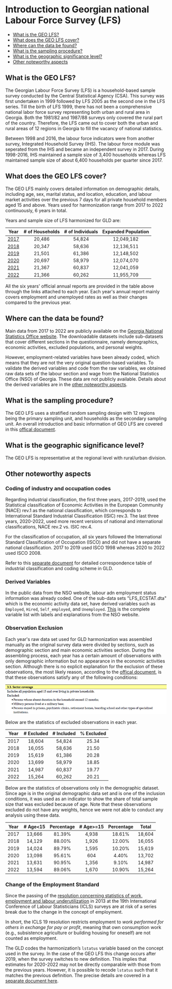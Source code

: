 # Introduction to Georgian national Labour Force Survey (LFS)

- [What is the GEO LFS?](#what-is-the-geo-lfs)
- [What does the GEO LFS cover?](#what-does-the-geo-lfs-cover)
- [Where can the data be found?](#where-can-the-data-be-found)
- [What is the sampling procedure?](#what-is-the-sampling-procedure)
- [What is the geographic significance level?](#what-is-the-geographic-significance-level)
- [Other noteworthy aspects](#other-noteworthy-aspects)

## What is the GEO LFS?

The Georgian Labour Force Survey (LFS) is a household-based sample survey conducted by the Central Statistical Agency (CSA). This survey was first undertaken in 1999 followed by LFS 2005 as the second one in the LFS series. Till the birth of LFS 1999, there has not been a comprehensive national labor force survey representing both urban and rural area in Georgia. Both the 1981/82 and 1987/88 surveys only covered the rural part of the country. Therefore, the LFS came out to cover both the urban and rural areas of 12 regions in Georgia to fill the vacancy of national statistics.

Between 1998 and 2016, the labour force indicators were from another survey, Integrated Household Survey (IHS). The labour force module was seperated from the IHS and became an independent survey in 2017. During 1998-2016, IHS maintained a sample size of 3,400 households whereas LFS maintained sample size of about 6,400 households per quarter since 2017.


## What does the GEO LFS cover?

The GEO LFS mainly covers detailed information on demographic details, including age, sex, marital status, and location, education, and labour market activities over the previous 7 days for all private household members aged 15 and above. Years used for harmonization range from 2017 to 2022 continuously, 6 years in total.

Years and sample size of LFS harmonized for GLD are:

| **Year**	| **# of Households**	| **# of Individuals**	| **Expanded Population**	|
| :------:	| :-------:		| :-------:	 	| :-------:	 	|
| [2017](utilities/report/GEO_2017_report.pdf) | 20,486         |  54,824     |  12,049,182  | 
| [2018](utilities/report/GEO_2018_report.pdf) | 20,347         |  58,636     |  12,136,511  |
| [2019](utilities/report/GEO_2019_report.pdf) | 21,501         |  61,386     |  12,148,502  |
| [2020](utilities/report/GEO_2020_report.pdf) | 20,697         |  58,979     |  12,074,070  |
| [2021](utilities/report/GEO_2021_report.pdf) | 21,367         |  60,837     |  12,041,059  | 
| [2022](utilities/report/GEO_2022_report.pdf) | 21,366         |  60,262     |  11,955,709  | 

All the six years' official annual reports are provided in the table above through the links attached to each year. Each year's annual report mainly covers employment and unemployed rates as well as their changes compared to the previous year.    

## Where can the data be found?

Main data from 2017 to 2022 are publicly available on the [Georgia National Statistics Office website](https://www.geostat.ge/en/modules/categories/130/labour-force-survey-databases). The downloadable datasets include sub-datasets that cover different sections in the questionnaire, namely demographics, economic activities, excluded populations, and personal weights.  

However, employment-related variables have been already coded, which means that they are not the very original question-based variables. To validate the derived variables and code from the raw variables, we obtained raw data sets of the labour section and wage from the National Statistics Office (NSO) of Georgia. These data are not publicly available. Details about the derived variables are in the [other noteworthy aspects](#derived-variables). 

## What is the sampling procedure?

The GEO LFS uses a stratified random sampling design with 12 regions being the primary sampling unit, and households as the secondary sampling unit. An overall introduction and basic information of GEO LFS are covered in this [offical document](utilities/GEO_intro.pdf).

## What is the geographic significance level?

The GEO LFS is representative at the regional level with rural/urban division.

## Other noteworthy aspects  

### Coding of industry and occupation codes

Regarding industrial classification, the first three years, 2017-2019, used the Statistical classification of Economic Activities in the European Community (NACE) rev.1 as the national classification, which corresponds to International Standard Industrial Classification (ISIC) rev.3. The last three years, 2020-2022, used more recent versions of national and international classifications, NACE rev.2 vs. ISIC rev.4. 

For the classification of occupation, all six years followed the International Standard Classification of Occupation (ISCO) and did not have a separate national classification. 2017 to 2019 used ISCO 1998 whereas 2020 to 2022 used ISCO 2008.  

Refer to this [separate document](Correspondence_National_International_Classifications.md) for detailed correspondence table of industrial classification and coding scheme in GLD. 

### Derived Variables

In the public data from the NSO website, labour adn employment status information was already coded. One of the sub-data sets "LFS_ECSTAT.dta" which is the economic activity data set, have derived variables such as `Employed`, `Hired`, `Self_employed`, and `Unemployed`. [This](utilities/) is the complete variable list with labels and explanations from the NSO website.   


### Observation Exclusion

Each year's raw data set used for GLD harmonization was assembled manually as the original survey data were divided by sections, such as demographic section and main economic activities section. During the assembling process, each year has a certain amount of observations with only demographic information but no appearance in the economic activities section. Although there is no explicit explanation for the exclusion of these observations, the most likely reason, according to the [offical document](utilities/GEO_intro.pdf), is that these observations satisfy any of the following conditions:

![exclusion](utilities/exclusion.png)

Below are the statistics of excluded observations in each year.  

| **Year**	| **# Excluded**	| **# Included**	| **% Excluded**	|
| :------:	| :-------:		| :-------:	 	| :-------:	 	|
| 2017 | 18,604         |  54,824     | 25.34  | 
| 2018 | 16,055         |  58,636     | 21.50  |
| 2019 | 15,619         |  61,386     | 20.28  |
| 2020 | 13,699         |  58,979     | 18.85  |
| 2021 | 14,987         |  60,837     | 19.77  | 
| 2022 | 15,264         |  60,262     | 20.21  |

Below are the statistics of observations only in the demographic dataset. Since age is in the original demographic data set and is one of the inclusion conditions, it was used as an indicator to show the share of total sample size that was excluded because of age. Note that these observations excluded do not have any weights, hence we were not able to conduct any analysis using these data.

| **Year**	| **# Age<15**	| **Percentage**	| **# Age>=15**	| **Percentage** |**Total** |
| :------:	| :-------:		| :-------:	 	| :-------:	| :-------:	| :-------:	|
| 2017| 13,666 |  81.39% | 4,938 |18.61% |18,604 | 
| 2018 | 14,129 |  88.00% | 1,926 |12.00% |16,055 |
| 2019 | 14,024 |  89.79% | 1,595 |10.20% |15,619 |
| 2020 | 13,098 |  95.61% | 604   |4.40%  |13,702 |
| 2021 | 13,631 |  90.95% | 1,356 |9.10%  |14,987 | 
| 2022 | 13,594 |  89.06% | 1,670 |10.90% | 15,264|

### Change of the Employment Standard

Since the passing of the [resolution concerning statistics of work, employment and labour underutilization](https://www.ilo.org/global/statistics-and-databases/standards-and-guidelines/resolutions-adopted-by-international-conferences-of-labour-statisticians/WCMS_230304/lang--en/index.htm) in 2013 at the 19th International Conference of Labour Statisticians (ICLS) surveys are at risk of a series break due to the change in the concept of employment.

In short, the ICLS 19 resolution restricts employment to *work performed for others in exchange for pay or profit*, meaning that own consumption work (e.g., subsistence agriculture or building housing for oneself) are not counted as employment.

The GLD codes the harmonization’s `lstatus` variable based on the concept used in the survey. In the case of the GEO LFS this change occurs after 2019, when the survey switches to new definition. This implies that estimates for 2020-2022 may not be directly comparable with those from the previous years. However, it is possible to recode `lstatus` such that it matches the previous definition. The precise details are covered in a [separate document here](Converting%20between%20ICLS%20Definitions.md).
